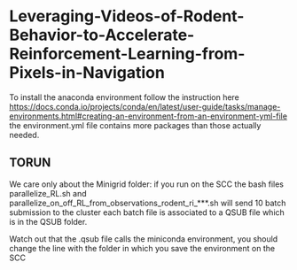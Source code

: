 # Leveraging-Videos-of-Rodent-Behavior-to-Accelerate-Reinforcement-Learning-from-Pixels-in-Navigation

To install the anaconda environment follow the instruction here 
https://docs.conda.io/projects/conda/en/latest/user-guide/tasks/manage-environments.html#creating-an-environment-from-an-environment-yml-file
the environment.yml file contains more packages than those actually needed. 

## TORUN

We care only about the Minigrid folder: if you run on the SCC the bash files parallelize_RL.sh and parallelize_on_off_RL_from_observations_rodent_ri_***.sh will send 10 batch submission to the cluster
each batch file is associated to a QSUB file which is in the QSUB folder.

Watch out that the .qsub file calls the miniconda environment, you should change the line with the folder in which you save the environment on the SCC 
